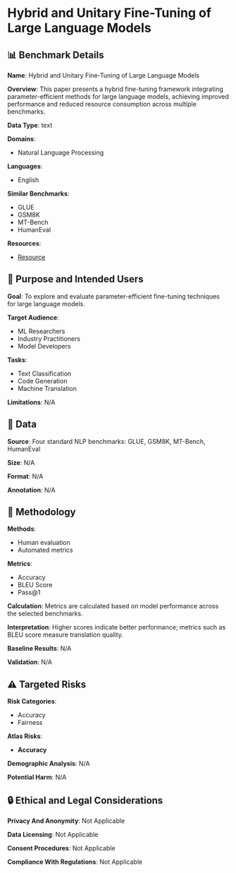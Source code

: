 # Hybrid and Unitary Fine-Tuning of Large Language Models

## 📊 Benchmark Details

**Name**: Hybrid and Unitary Fine-Tuning of Large Language Models

**Overview**: This paper presents a hybrid fine-tuning framework integrating parameter-efficient methods for large language models, achieving improved performance and reduced resource consumption across multiple benchmarks.

**Data Type**: text

**Domains**:
- Natural Language Processing

**Languages**:
- English

**Similar Benchmarks**:
- GLUE
- GSM8K
- MT-Bench
- HumanEval

**Resources**:
- [Resource](https://arxiv.org/abs/2507.18076)

## 🎯 Purpose and Intended Users

**Goal**: To explore and evaluate parameter-efficient fine-tuning techniques for large language models.

**Target Audience**:
- ML Researchers
- Industry Practitioners
- Model Developers

**Tasks**:
- Text Classification
- Code Generation
- Machine Translation

**Limitations**: N/A

## 💾 Data

**Source**: Four standard NLP benchmarks: GLUE, GSM8K, MT-Bench, HumanEval

**Size**: N/A

**Format**: N/A

**Annotation**: N/A

## 🔬 Methodology

**Methods**:
- Human evaluation
- Automated metrics

**Metrics**:
- Accuracy
- BLEU Score
- Pass@1

**Calculation**: Metrics are calculated based on model performance across the selected benchmarks.

**Interpretation**: Higher scores indicate better performance; metrics such as BLEU score measure translation quality.

**Baseline Results**: N/A

**Validation**: N/A

## ⚠️ Targeted Risks

**Risk Categories**:
- Accuracy
- Fairness

**Atlas Risks**:
- **Accuracy**

**Demographic Analysis**: N/A

**Potential Harm**: N/A

## 🔒 Ethical and Legal Considerations

**Privacy And Anonymity**: Not Applicable

**Data Licensing**: Not Applicable

**Consent Procedures**: Not Applicable

**Compliance With Regulations**: Not Applicable
